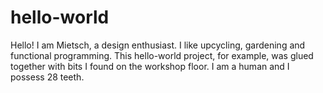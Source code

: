 # hello-world

Hello! I am Mietsch, a design enthusiast. I like upcycling, gardening and functional programming. This hello-world project, for example, was glued together with bits I found on the workshop floor. I am a human and I possess 28 teeth.
